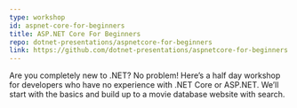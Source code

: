 ```yaml
---
type: workshop
id: aspnet-core-for-beginners
title: ASP.NET Core For Beginners
repo: dotnet-presentations/aspnetcore-for-beginners
link: https://github.com/dotnet-presentations/aspnetcore-for-beginners
---
```


Are you completely new to .NET? No problem! Here’s a half day workshop for developers who have no experience with .NET Core or ASP.NET. We’ll start with the basics and build up to a movie database website with search.